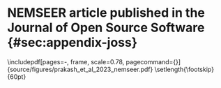 # NEMSEER article published in the Journal of Open Source Software {#sec:appendix-joss}
\includepdf[pages=-, frame, scale=0.78, pagecommand={}]{source/figures/prakash_et_al_2023_nemseer.pdf}
\setlength{\footskip}{60pt}

